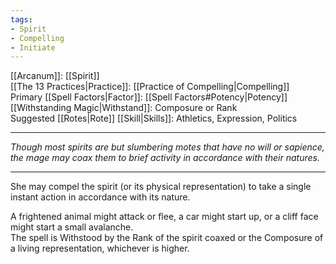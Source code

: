 ```yaml
---
tags:
- Spirit
- Compelling
- Initiate
---
```


[[Arcanum]]: [[Spirit]]\
[[The 13 Practices|Practice]]: [[Practice of Compelling|Compelling]]\
Primary [[Spell Factors|Factor]]: [[Spell Factors#Potency|Potency]]\
[[Withstanding Magic|Withstand]]: Composure or Rank\
Suggested [[Rotes|Rote]] [[Skill|Skills]]: Athletics, Expression, Politics

---

_Though most spirits are but slumbering motes that have no will or sapience, the mage may coax them to brief activity in accordance with their natures._

---

She may compel the spirit (or its physical representation) to take a single instant action in accordance with its nature.

A frightened animal might attack or flee, a car might start up, or a cliff face might start a small avalanche.\
The spell is Withstood by the Rank of the spirit coaxed or the Composure of a living representation, whichever is higher.